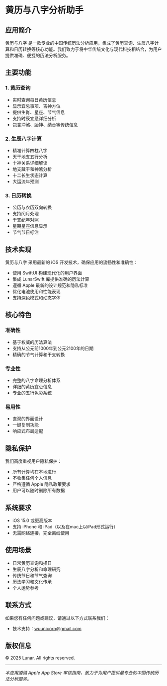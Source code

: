 # 黄历与八字分析助手

## 应用简介

 黄历与八字 是一款专业的中国传统历法分析应用，集成了黄历查询、生辰八字计算和日历转换等核心功能。我们致力于将中华传统文化与现代科技相结合，为用户提供准确、便捷的历法分析服务。

## 主要功能

### 1. 黄历查询
- 实时查询每日黄历信息
- 显示宜忌事项、吉神方位
- 提供生肖、星座、节气信息
- 支持时辰宜忌详细分析
- 包含冲煞、胎神、纳音等传统信息

### 2. 生辰八字计算
- 精准计算四柱八字
- 天干地支五行分析
- 十神关系详细解读
- 地支藏干和神煞分析
- 十二长生状态计算
- 大运流年预测

### 3. 日历转换
- 公历与农历双向转换
- 支持闰月处理
- 干支纪年对照
- 星期星座信息显示
- 节气节日标注

## 技术实现

黄历与八字 采用最新的 iOS 开发技术，确保应用的流畅性和准确性：

- 使用 SwiftUI 构建现代化的用户界面
- 集成 LunarSwift 库提供准确的历法计算
- 遵循 Apple 最新的设计规范和隐私标准
- 优化电池使用和性能表现
- 支持深色模式和动态字体

## 核心特色

### 准确性
- 基于权威的历法算法
- 支持从公元前1000年到公元2100年的日期
- 精确的节气计算和干支转换

### 专业性
- 完整的八字命理分析体系
- 详细的黄历宜忌信息
- 专业的五行色彩系统

### 易用性
- 直观的界面设计
- 一键复制功能
- 响应式布局适配

## 隐私保护

我们高度重视用户隐私保护：

- 所有计算均在本地进行
- 不收集任何个人信息
- 严格遵循 Apple 隐私政策要求
- 用户可以随时删除所有数据

## 系统要求

- iOS 15.0 或更高版本
- 支持 iPhone 和 iPad（以及在mac上以iPad形式运行）
- 无需网络连接，完全离线使用

## 使用场景

- 日常黄历查询和择日
- 生辰八字分析和命理研究
- 传统节日和节气查询
- 历法学习和文化传承
- 个人运势参考

## 联系方式

如果您有任何问题或建议，请通过以下方式联系我们：

- 技术支持：wuunicorn@gmail.com

## 版权信息

© 2025 Lunar. All rights reserved.

---

*本应用遵循 Apple App Store 审核指南，致力于为用户提供最专业的中国传统历法分析服务。*
